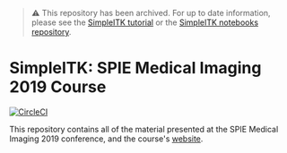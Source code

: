 > :warning: This repository has been archived. For up to date information, please see the [SimpleITK tutorial](https://simpleitk.org/TUTORIAL/) or the [SimpleITK notebooks repository](https://github.com/InsightSoftwareConsortium/SimpleITK-Notebooks).

# SimpleITK: SPIE Medical Imaging 2019 Course

[![CircleCI](https://circleci.com/gh/SimpleITK/SPIE2019_COURSE/tree/master.svg?style=shield)](https://circleci.com/gh/SimpleITK/SPIE2019_COURSE/tree/master)


This repository contains all of the material presented at the SPIE Medical
Imaging 2019 conference, and the course's [website](https://SimpleITK.github.io/SPIE2019_COURSE/).
